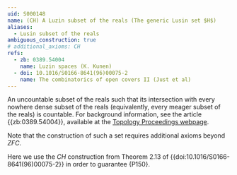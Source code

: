 ```yaml
---
uid: S000148
name: (CH) A Luzin subset of the reals (The generic Lusin set $H$)
aliases:
  - Lusin subset of the reals
ambiguous_construction: true
# additional_axioms: CH
refs:
  - zb: 0389.54004
    name: Luzin spaces (K. Kunen)
  - doi: 10.1016/S0166-8641(96)00075-2
    name: The combinatorics of open covers II (Just et al)
---
```


An uncountable subset of the reals such that its intersection with
every nowhere dense subset of the reals (equivalently,
every meager subset of the reals) is countable.
For background information, see the article {{zb:0389.54004}}, available at the [Topology Proceedings webpage](https://topology.nipissingu.ca/tp/reprints/v01/tp01021s.pdf).

Note that the construction of such a set requires additional axioms beyond $ZFC$.

Here we use the $CH$ construction from Theorem 2.13 of {{doi:10.1016/S0166-8641(96)00075-2}}
in order to guarantee {P150}.
